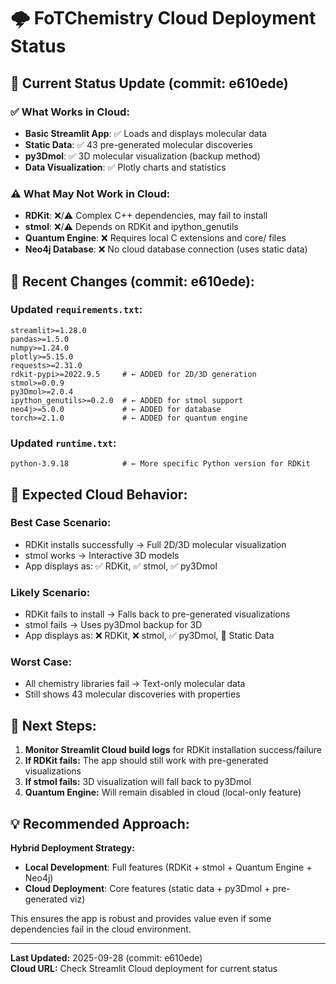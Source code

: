 # 🌩️ FoTChemistry Cloud Deployment Status

## 🎯 **Current Status Update** (commit: e610ede)

### ✅ **What Works in Cloud:**
- **Basic Streamlit App**: ✅ Loads and displays molecular data
- **Static Data**: ✅ 43 pre-generated molecular discoveries
- **py3Dmol**: ✅ 3D molecular visualization (backup method)
- **Data Visualization**: ✅ Plotly charts and statistics

### ⚠️ **What May Not Work in Cloud:**
- **RDKit**: ❌/⚠️ Complex C++ dependencies, may fail to install
- **stmol**: ❌/⚠️ Depends on RDKit and ipython_genutils 
- **Quantum Engine**: ❌ Requires local C extensions and core/ files
- **Neo4j Database**: ❌ No cloud database connection (uses static data)

## 🔧 **Recent Changes (commit: e610ede):**

### **Updated `requirements.txt`:**
```
streamlit>=1.28.0
pandas>=1.5.0  
numpy>=1.24.0
plotly>=5.15.0
requests>=2.31.0
rdkit-pypi>=2022.9.5     # ← ADDED for 2D/3D generation
stmol>=0.0.9
py3Dmol>=2.0.4
ipython_genutils>=0.2.0  # ← ADDED for stmol support
neo4j>=5.0.0             # ← ADDED for database
torch>=2.1.0             # ← ADDED for quantum engine
```

### **Updated `runtime.txt`:**
```
python-3.9.18            # ← More specific Python version for RDKit
```

## 🧪 **Expected Cloud Behavior:**

### **Best Case Scenario:**
- RDKit installs successfully → Full 2D/3D molecular visualization 
- stmol works → Interactive 3D models
- App displays as: ✅ RDKit, ✅ stmol, ✅ py3Dmol

### **Likely Scenario:**
- RDKit fails to install → Falls back to pre-generated visualizations
- stmol fails → Uses py3Dmol backup for 3D
- App displays as: ❌ RDKit, ❌ stmol, ✅ py3Dmol, 📁 Static Data

### **Worst Case:**
- All chemistry libraries fail → Text-only molecular data
- Still shows 43 molecular discoveries with properties

## 🚀 **Next Steps:**

1. **Monitor Streamlit Cloud build logs** for RDKit installation success/failure
2. **If RDKit fails:** The app should still work with pre-generated visualizations
3. **If stmol fails:** 3D visualization will fall back to py3Dmol 
4. **Quantum Engine:** Will remain disabled in cloud (local-only feature)

## 💡 **Recommended Approach:**

**Hybrid Deployment Strategy:**
- **Local Development**: Full features (RDKit + stmol + Quantum Engine + Neo4j)
- **Cloud Deployment**: Core features (static data + py3Dmol + pre-generated viz)

This ensures the app is robust and provides value even if some dependencies fail in the cloud environment.

---

**Last Updated:** 2025-09-28 (commit: e610ede)  
**Cloud URL:** Check Streamlit Cloud deployment for current status
